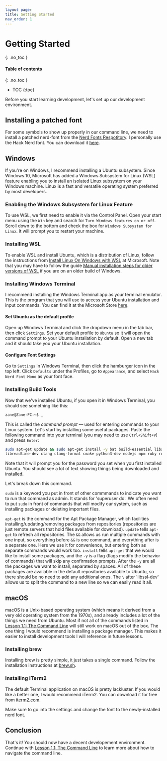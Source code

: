 ```yaml
---
layout page:
title: Getting Started
nav_order: 1
---
```

# Getting Started
{: .no_toc }

#### Table of contents
{: .no_toc }
- TOC
{:toc}

Before you start learning development, let's set up our development environment.

## Installing a patched font

For some symbols to show up properly in our command line, we need to install a patched nerd-font from the [Nerd Fonts Respotitory](https://github.com/ryanoasis/nerd-fonts). I personally use the Hack Nerd font. You can download it [here](https://github.com/ryanoasis/nerd-fonts/blob/master/patched-fonts/Hack/Regular/complete/Hack%20Regular%20Nerd%20Font%20Complete%20Mono.ttf).

## Windows

If you're on Windows, I recommend installing a Ubuntu subsystem. Since Windows 10, Microsoft has added a Windows Subsystem for Linux (WSL) feature enabling you to install an isolated Linux subsystem on your Windows machine. Linux is a fast and versatile operating system preferred by most developers.

### Enabling the Windows Subsystem for Linux Feature

To use WSL, we first need to enable it via the Control Panel. Open your start menu using the `Win` key and search for `Turn Windows features on or off`. Scroll down to the bottom and check the box for `Windows Subsystem for Linux`. It will prompt you to restart your machine.

### Installing WSL

To enable WSL and install Ubuntu, which is a distribution of Linux, follow the instructions from [Install Linux On Windows with WSL](https://docs.microsoft.com/en-us/windows/wsl/install) at Microsoft. Note that you may have to follow the guide [Manual installation steps for older versions of WSL](https://docs.microsoft.com/en-us/windows/wsl/install-manual) if you are on an older build of Windows.

### Installing Windows Terminal

I recommend installing the Windows Terminal app as your terminal emulator. This is the program that you will use to access your Ubuntu installation and input commands. You can find it at the Microsoft Store [here](https://apps.microsoft.com/store/detail/windows-terminal/9N0DX20HK701?hl=en-us&gl=US).

#### Set Ubuntu as the default profile

Open up Windows Terminal and click the dropdown menu in the tab bar, then click `Settings`. Set your default profile to `Ubuntu` so it will open the command prompt to your Ubuntu installation by default. Open a new tab and it should take you your Ubuntu installation.

#### Configure Font Settings

Go to `Settings` in Windows Terminal, then click the hamburger icon in the top left. Click `Defaults` under the Profiles, go to `Appearance`, and select `Hack Nerd Font Mono` as your font face.

### Installing Build Tools

Now that we've installed Ubuntu, if you open it in Windows Terminal, you should see something like this:

```sh
zane@Zane-PC:~$ _
```

This is called the _command prompt_ — used for entering commands to your Linux system. Let's start by installing some useful packages. Paste the following command into your terminal (you may need to use `Ctrl+Shift+V`) and press `Enter`:

```sh
sudo apt-get update && sudo apt-get install -y bat build-essential libssl-dev \
libreadline-dev clang clang-format cmake python3-dev nodejs npm ruby ruby-dev
```

Note that it will prompt you for the password you set when you first installed Ubuntu. You should see a lot of text showing things being downloaded and installed.

Let's break down this command.

`sudo` is a keyword you put in front of other commmands to indicate you want to run that command as admin. It stands for 'superuser do'. We often need to put `sudo` in front of commands that will modify our system, such as installing packages or deleting important files.

`apt-get` is the command for the Apt Package Manager, which facilities installing/updating/removing packages from repositories (repositories are just remote servers that hold files available for download). `update` tells  `apt-get` to refresh all repositories. The `&&` allows us run multiple commands with one input, so everything before  `&&` is one command, and everything after is a separate one. Here we use it for convenience, but entering both as separate commands would work too. `install` tells `apt-get` that we would like to install some packages, and the `-y` is a flag (flags modify the behavior of commands) that will skip any confirmation prompts. After the `-y` are all the packages we want to install, separated by spaces. All of these packages are available in the default repositories available to Ubuntu, so there should be no need to add any additional ones. The `\` after 'libssl-dev' allows us to split the command to a new line so we can easily read it all.

## macOS

macOS is a Unix-based operating system (which means it derived from a very old operating system from the 1970s), and already includes a lot of the things we need from Ubuntu. Most if not all of the commands listed in [Lesson 1.1: The Command Line](../lessons/lesson_1/lesson_1_1.md) will still work on macOS out of the box. The one thing I would recommend is installing a package manager. This makes it easier to install development tools I will reference in future lessons.

### Installing brew

Installing brew is pretty simple, it just takes a single command. Follow the installation instructions at [brew.sh](https://brew.sh).

### Installing iTerm2

The default Terminal application on macOS is pretty lackluster. If you would like a better one, I would recommend iTerm2. You can download it for free from [iterm2.com](https://iterm2.com).

Make sure to go into the settings and change the font to the newly-installed nerd font.

## Conclusion

That's it! You should now have a decent developement environment. Continue with [Lesson 1.1: The Command Line](../lessons/lesson_1/lesson_1_1.md) to learn more about how to navigate the command line.
